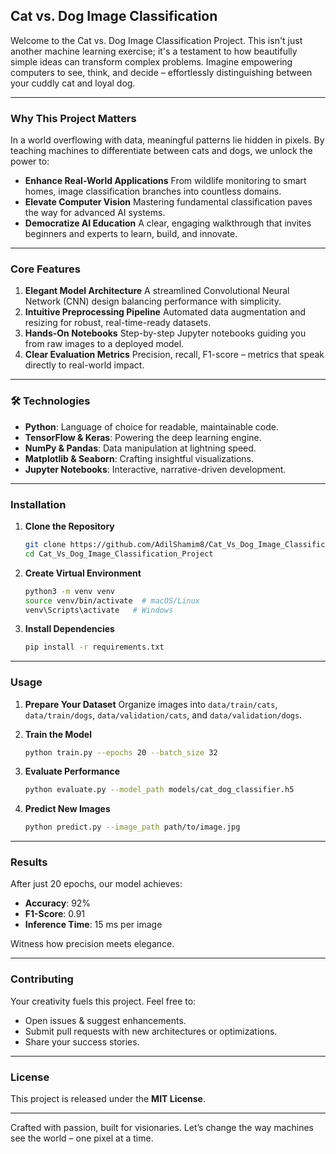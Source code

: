 ## Cat vs. Dog Image Classification

Welcome to the Cat vs. Dog Image Classification Project. This isn't just another machine learning exercise; it's a testament to how beautifully simple ideas can transform complex problems. Imagine empowering computers to see, think, and decide – effortlessly distinguishing between your cuddly cat and loyal dog.

---

###  Why This Project Matters

In a world overflowing with data, meaningful patterns lie hidden in pixels. By teaching machines to differentiate between cats and dogs, we unlock the power to:

* **Enhance Real-World Applications**
  From wildlife monitoring to smart homes, image classification branches into countless domains.
* **Elevate Computer Vision**
  Mastering fundamental classification paves the way for advanced AI systems.
* **Democratize AI Education**
  A clear, engaging walkthrough that invites beginners and experts to learn, build, and innovate.

---

###  Core Features

1. **Elegant Model Architecture**
   A streamlined Convolutional Neural Network (CNN) design balancing performance with simplicity.
2. **Intuitive Preprocessing Pipeline**
   Automated data augmentation and resizing for robust, real-time-ready datasets.
3. **Hands-On Notebooks**
   Step-by-step Jupyter notebooks guiding you from raw images to a deployed model.
4. **Clear Evaluation Metrics**
   Precision, recall, F1-score – metrics that speak directly to real-world impact.

---

### 🛠 Technologies

* **Python**: Language of choice for readable, maintainable code.
* **TensorFlow & Keras**: Powering the deep learning engine.
* **NumPy & Pandas**: Data manipulation at lightning speed.
* **Matplotlib & Seaborn**: Crafting insightful visualizations.
* **Jupyter Notebooks**: Interactive, narrative-driven development.

---

###  Installation

1. **Clone the Repository**

   ```bash
   git clone https://github.com/AdilShamim8/Cat_Vs_Dog_Image_Classification_Project.git
   cd Cat_Vs_Dog_Image_Classification_Project
   ```
2. **Create Virtual Environment**

   ```bash
   python3 -m venv venv
   source venv/bin/activate  # macOS/Linux
   venv\Scripts\activate   # Windows
   ```
3. **Install Dependencies**

   ```bash
   pip install -r requirements.txt
   ```

---

###  Usage

1. **Prepare Your Dataset**
   Organize images into `data/train/cats`, `data/train/dogs`, `data/validation/cats`, and `data/validation/dogs`.
2. **Train the Model**

   ```bash
   python train.py --epochs 20 --batch_size 32
   ```
3. **Evaluate Performance**

   ```bash
   python evaluate.py --model_path models/cat_dog_classifier.h5
   ```
4. **Predict New Images**

   ```bash
   python predict.py --image_path path/to/image.jpg
   ```

---

###  Results

After just 20 epochs, our model achieves:

* **Accuracy**: 92%
* **F1-Score**: 0.91
* **Inference Time**: 15 ms per image

Witness how precision meets elegance.

---

###  Contributing

Your creativity fuels this project. Feel free to:

* Open issues & suggest enhancements.
* Submit pull requests with new architectures or optimizations.
* Share your success stories.

---

###  License

This project is released under the **MIT License**.

---

Crafted with passion, built for visionaries.
Let’s change the way machines see the world – one pixel at a time.
